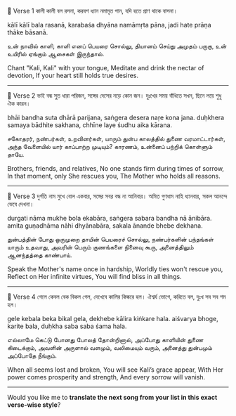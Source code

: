 🔸 Verse 1
কালী কালী বল রসনা,
করবশ ধ্যান নমামৃত পান,
যদি হতে প্রাণ থাকে বাসনা।

kālī kālī bala rasanā,
karabaśa dhyāna namāmṛta pāna,
jadi hate prāṇa thāke bāsanā.

உன் நாவில் காளி, காளி எனப் பெயரை சொல்லு,
தியானம் செய்து அமுதம் பருகு,
உன் உயிரில் ஏங்கும் ஆசைகள் இருந்தால்.

Chant "Kali, Kali" with your tongue,
Meditate and drink the nectar of devotion,
If your heart still holds true desires.

---

🔸 Verse 2
ভাই বন্ধ সু্ত ধারা পরিজন,
সঙ্গের দেসের নড়ে কোন জন।
দুঃখের সময় বাঁধিতে সখন,
ছিনে লয়ে শুধু ঐক কারন।

bhāi bandha suta dhārā parijana,
saṅgera desera naṛe kona jana.
duḥkhera samaya bādhite sakhana,
chhīne laye śudhu aika kārana.

சகோதரர், நண்பர்கள், உறவினர்கள்,
யாரும் துன்ப காலத்தில் துணை வரமாட்டார்கள்,
அந்த வேளையில் யார் காப்பாற்ற முடியும்?
காரணம், உன்னைப் பற்றிக் கொள்ளும் தாயே.

Brothers, friends, and relatives,
No one stands firm during times of sorrow,
In that moment, only She rescues you,
The Mother who holds all reasons.

---

🔸 Verse 3
দুর্গতি নাম মুখে বোল একবার,
সঙ্গের সবর বন্ধ না আনিবার।
অমিত গুণধাম নাহি ধ্যানবার,
সকল আনন্দে ভেবে দেখনা।

durgati nāma mukhe bola ekabāra,
saṅgera sabara bandha nā ānibāra.
amita guṇadhāma nāhi dhyānabāra,
sakala ānande bhebe dekhana.

துன்பத்தின் போது ஒருமுறை தாயின் பெயரைச் சொல்லு,
நண்பர்களின் பந்தங்கள் யாரும் உதவாது,
அவரின் பெரும் குணங்களை நினைவு கூரு,
அனைத்திலும் ஆனந்தத்தை காண்பாய்.

Speak the Mother's name once in hardship,
Worldly ties won't rescue you,
Reflect on Her infinite virtues,
You will find bliss in all things.

---

🔸 Verse 4
গেলে কেবল বেক বিকল গেল,
দেখেবে কালির কিঙ্করে হল।
ঐশ্বর্য ভোগে, করিতে বল,
দুঃখ সব সব শম হল।

gele kebala beka bikal gela,
dekhebe kālira kiṅkare hala.
aiśvarya bhoge, karite bala,
duḥkha saba saba śama hala.

எல்லாமே கெட்டு போனது போலத் தோன்றினால்,
அப்போது காளியின் துணை கிடைக்கும்,
அவளின் அருளால் வளமும், வலிமையும் வரும்,
அனைத்து துன்பமும் அப்போதே நீங்கும்.

When all seems lost and broken,
You will see Kali’s grace appear,
With Her power comes prosperity and strength,
And every sorrow will vanish.

---

Would you like me to **translate the next song from your list in this exact verse-wise style**?
